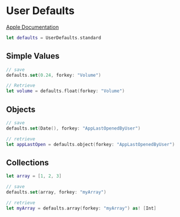 # User Defaults

[Apple Documentation](https://developer.apple.com/documentation/foundation/userdefaults)

```swift
let defaults = UserDefaults.standard
```

## Simple Values

```swift
// save
defaults.set(0.24, forkey: "Volume")

// Retrieve
let volume = defaults.float(forkey: "Volume")
```

## Objects

```swift
// save
defaults.set(Date(), forkey: "AppLastOpenedByUser")

// retrieve
let appLastOpen = defaults.object(forkey: "AppLastOpenedByUser")
```

## Collections

```swift
let array = [1, 2, 3]

// save
defaults.set(array, forkey: "myArray")

// retrieve
let myArray = defaults.array(forkey: "myArray") as! [Int]
```
